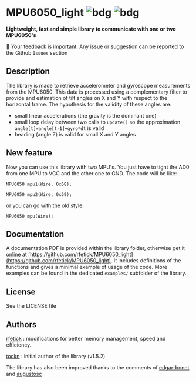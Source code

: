 # MPU6050_light ![bdg](https://img.shields.io/github/license/Jefferson-Lopes/MPU6050_light) ![bdg](https://img.shields.io/github/v/release/Jefferson-Lopes/MPU6050_light) 

**Lightweight, fast and simple library to communicate with one or two MPU6050's**

:arrows_counterclockwise: Your feedback is important. Any issue or suggestion can be reported to the Github `Issues` section


## Description

The library is made to retrieve accelerometer and gyroscope measurements from the MPU6050. This data is processed using a complementary filter to provide and estimation of tilt angles on X and Y with respect to the horizontal frame. The hypothesis for the validity of these angles are:
* small linear accelerations (the gravity is the dominant one)
* small loop delay between two calls to `update()` so the approximation `angle[t]=angle[t-1]+gyro*dt` is valid
* heading (angle Z) is valid for small X and Y angles

## New feature

Now you can use this library with two MPU's. You just have to tight the AD0 from one MPU to VCC and the other one to GND. The code will be like:

`MPU6050 mpu1(Wire, 0x68);`

`MPU6050 mpu2(Wire, 0x69);`

or you can go with the old style:

`MPU6050 mpu(Wire);`

## Documentation

A documentation PDF is provided within the library folder, otherwise get it online at [https://github.com/rfetick/MPU6050_light](https://github.com/rfetick/MPU6050_light). It includes definitions of the functions and gives a minimal example of usage of the code. More examples can be found in the dedicated `examples/` subfolder of the library.

## License

See the LICENSE file

## Authors

[rfetick](https://github.com/rfetick) : modifications for better memory management, speed and efficiency.

[tockn](https://github.com/tockn) : initial author of the library (v1.5.2)

The library has also been improved thanks to the comments of [edgar-bonet](https://github.com/edgar-bonet) and [augustosc](https://github.com/augustosc)
